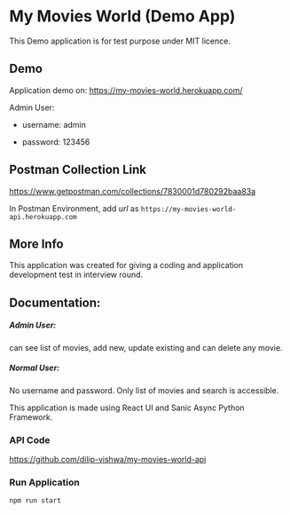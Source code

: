 # My Movies World (Demo App)

This Demo application is for test purpose under MIT licence.

## Demo
Application demo on:
https://my-movies-world.herokuapp.com/

Admin User:

- username: admin

- password: 123456

## Postman Collection Link
https://www.getpostman.com/collections/7830001d780292baa83a

In Postman Environment, add *url* as `https://my-movies-world-api.herokuapp.com` 

## More Info

This application was created for giving a coding and application development test in interview round.


## Documentation:


##### Admin User:
 
can see list of movies, add new, update existing and can delete any movie.

##### Normal User:
No username and password. Only list of movies and search is accessible.


This application is made using React UI and Sanic Async Python Framework.

### API Code

https://github.com/dilip-vishwa/my-movies-world-api


### Run Application 
`npm run start`
